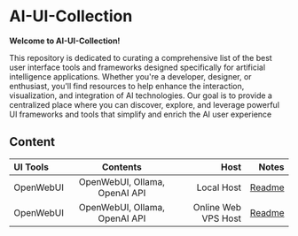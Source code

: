 # AI-UI-Collection

**Welcome to AI-UI-Collection!**

This repository is dedicated to curating a comprehensive list of the best user interface tools and frameworks designed specifically for artificial intelligence applications. Whether you're a developer, designer, or enthusiast, you'll find resources to help enhance the interaction, visualization, and integration of AI technologies. Our goal is to provide a centralized place where you can discover, explore, and leverage powerful UI frameworks and tools that simplify and enrich the AI user experience

## Content

| UI Tools             | Contents | Host |  Notes|
| :---------------- | :------: | ----: |----: |
| OpenWebUI        |   OpenWebUI, Ollama, OpenAI API   | Local Host | [Readme](./openwebui/local/readme.md)|
| OpenWebUI        |   OpenWebUI, Ollama, OpenAI API   | Online Web VPS Host | [Readme](./openwebui/vps/readme.md)|
